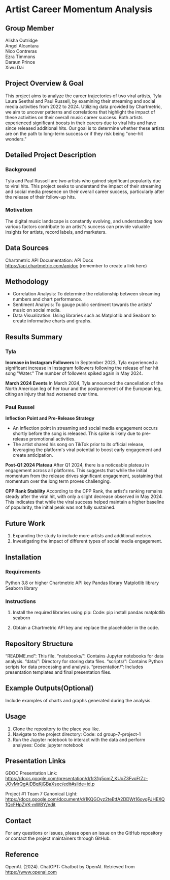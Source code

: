 # Artist Career Momentum Analysis



## Group Member
Alisha Outridge  
Angel Alcantara  
Nico Contreras  
Ezra Timmons  
Daraun Prince  
Xiwu Dai  

## Project Overview & Goal 

This project aims to analyze the career trajectories of two viral artists,  Tyla Laura Seethal and Paul Russell, by examining their streaming and social media activities from 2022 to 2024. Utilizing data provided by Chartmetric, we aim to uncover patterns and correlations that highlight the impact of these activities on their overall music career success. Both artists experienced significant boosts in their careers due to viral hits and have since released additional hits. Our goal is to determine whether these artists are on the path to long-term success or if they risk being "one-hit wonders."



## Detailed Project Description 

### Background
Tyla and Paul Russell are two artists who gained significant popularity due to viral hits. This project seeks to understand the impact of their streaming and social media presence on their overall career success, particularly after the release of their follow-up hits.

### Motivation
The digital music landscape is constantly evolving, and understanding how various factors contribute to an artist's success can provide valuable insights for artists, record labels, and marketers.



## Data Sources 

Chartmetric API Documentation: API Docs https://api.chartmetric.com/apidoc (remember to create a link here)


## Methodology
* Correlation Analysis: To determine the relationship between streaming numbers and chart performance.
* Sentiment Analysis: To gauge public sentiment towards the artists' music on social media.
* Data Visualization: Using libraries such as Matplotlib and Seaborn to create informative charts and graphs.


## Results Summary

### Tyla

**Increase in Instagram Followers**
In September 2023, Tyla experienced a significant increase in Instagram followers following the release of her hit song "Water." The number of followers spiked again in May 2024.

**March 2024 Events**
In March 2024, Tyla announced the cancellation of the North American leg of her tour and the postponement of the European leg, citing an injury that had worsened over time.

### Paul Russel

**Inflection Point and Pre-Release Strategy**
* An inflection point in streaming and social media engagement occurs shortly before the song is released. This spike is likely due to pre-release promotional activities.
* The artist shared his song on TikTok prior to its official release, leveraging the platform's viral potential to boost early engagement and create anticipation.

**Post-Q1 2024 Plateau**
After Q1 2024, there is a noticeable plateau in engagement across all platforms. This suggests that while the initial momentum from the release drives significant engagement, sustaining that momentum over the long term proves challenging.

**CPP Rank Stability**
According to the CPP Rank, the artist's ranking remains steady after the viral hit, with only a slight decrease observed in May 2024. This indicates that while the viral success helped maintain a higher baseline of popularity, the initial peak was not fully sustained.


## Future Work

1. Expanding the study to include more artists and additional metrics.
2. Investigating the impact of different types of social media engagement.


## Installation

### Requirements
Python 3.8 or higher
Chartmetric API key
Pandas library
Matplotlib library
Seaborn library

### Instructions 

1. Install the required libraries using pip:
Code: pip install pandas matplotlib seaborn

2. Obtain a Chartmetric API key and replace the placeholder in the code.


## Repository Structure

“README.md”: This file.
“notebooks/”: Contains Jupyter notebooks for data analysis.
“data/”: Directory for storing data files.
“scripts/”: Contains Python scripts for data processing and analysis.
“presentation/”: Includes presentation templates and final presentation files.


## Example Outputs(Optional)

Include examples of charts and graphs generated during the analysis.



## Usage

1. Clone the repository to the place you like.
2. Navigate to the project directory:
Code: cd group-7-project-1
3. Run the Jupyter notebook to interact with the data and perform analyses:
Code: jupyter notebook


## Presentation Links

GDOC Presentation Link: https://docs.google.com/presentation/d/1r31g5om7_KUoZ3FvoFtZz-JOvMrQgAiDBqKjGBaXsec/edit#slide=id.p

Project #1 Team 7 Canonical Light: https://docs.google.com/document/d/1KQGOyz2teEtfA2DDWt16ovgPJHEXQ1QcFHpZVK-mWBY/edit


## Contact
For any questions or issues, please open an issue on the GitHub repository or contact the project maintainers through GitHub.

## Reference
OpenAI. (2024). ChatGPT: Chatbot by OpenAI. Retrieved from https://www.openai.com

